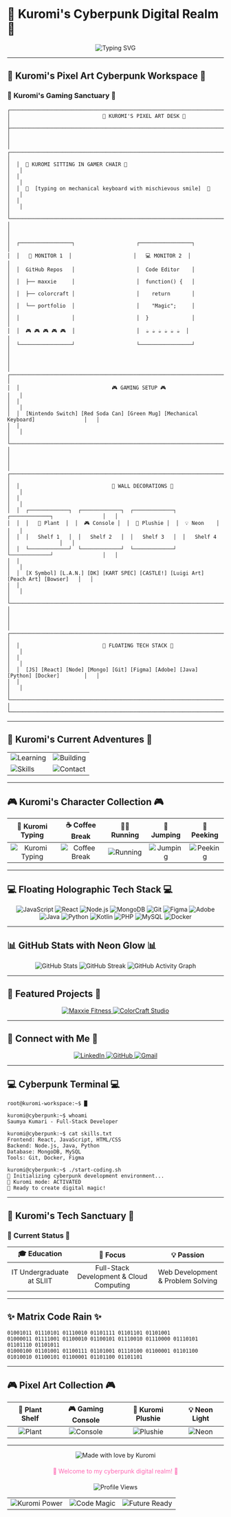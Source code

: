 # 🖤 Kuromi's Cyberpunk Digital Realm 🖤

<div align="center">
  <img src="https://readme-typing-svg.herokuapp.com?font=Orbitron&color=ff69b4&size=35&center=true&vCenter=true&width=1000&height=100&lines=Hello%2C+I'm+Saumya+Kumari+%F0%9F%91%8B;Welcome+to+my+cyberpunk+workspace!;Full-Stack+Developer+%7C+Creative+Coder+%7C+Kuromi+Enthusiast" alt="Typing SVG" />
</div>

---

## 🚀 **Kuromi's Pixel Art Cyberpunk Workspace** 🚀

### 🎀 **Kuromi's Gaming Sanctuary** 🎀

```
┌─────────────────────────────────────────────────────────────────────────────────────────────┐
│                              🎀 KUROMI'S PIXEL ART DESK 🎀                                 │
├─────────────────────────────────────────────────────────────────────────────────────────────┤
│                                                                                             │
│  ┌─────────────────────────────────────────────────────────────────────────────────────┐   │
│  │  🎀 KUROMI SITTING IN GAMER CHAIR 🎀                                                │   │
│  │                                                                                     │   │
│  │  🎀  [typing on mechanical keyboard with mischievous smile]  🎀                   │   │
│  │                                                                                     │   │
│  └─────────────────────────────────────────────────────────────────────────────────────┘   │
│                                                                                             │
│  ┌─────────────────┐                    ┌─────────────────┐                                │
│  │   📁 MONITOR 1  │                    │   💻 MONITOR 2  │                                │
│  │  GitHub Repos   │                    │  Code Editor    │                                │
│  │  ├── maxxie     │                    │  function() {   │                                │
│  │  ├── colorcraft │                    │    return       │                                │
│  │  └── portfolio  │                    │    "Magic";     │                                │
│  │                 │                    │  }              │                                │
│  │  🎮 🎮 🎮 🎮 🎮  │                    │  ☕ ☕ ☕ ☕ ☕ ☕  │                                │
│  └─────────────────┘                    └─────────────────┘                                │
│                                                                                             │
│  ┌─────────────────────────────────────────────────────────────────────────────────────┐   │
│  │                              🎮 GAMING SETUP 🎮                                     │   │
│  │                                                                                     │   │
│  │  [Nintendo Switch] [Red Soda Can] [Green Mug] [Mechanical Keyboard]                │   │
│  │                                                                                     │   │
│  └─────────────────────────────────────────────────────────────────────────────────────┘   │
│                                                                                             │
│  ┌─────────────────────────────────────────────────────────────────────────────────────┐   │
│  │                              🌟 WALL DECORATIONS 🌟                                 │   │
│  │                                                                                     │   │
│  │  ┌─────────────┐  ┌─────────────┐  ┌─────────────┐  ┌─────────────┐                │   │
│  │  │   🌱 Plant  │  │  🎮 Console │  │  🎀 Plushie │  │  💡 Neon    │                │   │
│  │  │   Shelf 1   │  │   Shelf 2   │  │   Shelf 3   │  │   Shelf 4   │                │   │
│  │  └─────────────┘  └─────────────┘  └─────────────┘  └─────────────┘                │   │
│  │                                                                                     │   │
│  │  [X Symbol] [L.A.N.] [DK] [KART SPEC] [CASTLE!] [Luigi Art] [Peach Art] [Bowser]   │   │
│  │                                                                                     │   │
│  └─────────────────────────────────────────────────────────────────────────────────────┘   │
│                                                                                             │
│  ┌─────────────────────────────────────────────────────────────────────────────────────┐   │
│  │                           🌟 FLOATING TECH STACK 🌟                                │   │
│  │                                                                                     │   │
│  │  [JS] [React] [Node] [Mongo] [Git] [Figma] [Adobe] [Java] [Python] [Docker]        │   │
│  │                                                                                     │   │
│  └─────────────────────────────────────────────────────────────────────────────────────┘   │
└─────────────────────────────────────────────────────────────────────────────────────────────┘
```

---

## 🌟 **Kuromi's Current Adventures** 🌟

<div align="center">
  <table>
    <tr>
      <td>
        <img src="https://img.shields.io/badge/🌱_Currently_Learning-Spring_Boot_%7C_React_Native-ff69b4?style=for-the-badge&logoColor=white" alt="Learning" />
      </td>
      <td>
        <img src="https://img.shields.io/badge/🏗️_Building-Amazing_ERP_System-ff69b4?style=for-the-badge&logoColor=white" alt="Building" />
      </td>
    </tr>
    <tr>
      <td>
        <img src="https://img.shields.io/badge/💻_Leveling_Up-Java_%7C_Oracle_%7C_Docker-ff69b4?style=for-the-badge&logoColor=white" alt="Skills" />
      </td>
      <td>
        <img src="https://img.shields.io/badge/📧_Reach_Me-sndlsaumya%40gmail.com-ff69b4?style=for-the-badge&logoColor=white" alt="Contact" />
      </td>
    </tr>
  </table>
</div>

---

## 🎮 **Kuromi's Character Collection** 🎮

<div align="center">
  
  | 🎀 Kuromi Typing | ☕ Coffee Break | 🏃‍♀️ Running | 🦘 Jumping | 👀 Peeking |
  |:---:|:---:|:---:|:---:|:---:|
  | ![Kuromi Typing](https://img.shields.io/badge/🎀_Kuromi_Typing_on_Keyboard-ff69b4?style=for-the-badge&logoColor=white) | ![Coffee Break](https://img.shields.io/badge/☕_Kuromi_Coffee_Break-8a2be2?style=for-the-badge&logoColor=white) | ![Running](https://img.shields.io/badge/🏃‍♀️_Kuromi_Running_Mischievously-00ffff?style=for-the-badge&logoColor=white) | ![Jumping](https://img.shields.io/badge/🦘_Kuromi_Jumping_Between_Platforms-ff69b4?style=for-the-badge&logoColor=white) | ![Peeking](https://img.shields.io/badge/👀_Kuromi_Peeking_from_Tech_Gadgets-8a2be2?style=for-the-badge&logoColor=white) |
  
</div>

---

## 💻 **Floating Holographic Tech Stack** 💻

<div align="center">
  <img src="https://img.shields.io/badge/JavaScript-F7DF1E?style=for-the-badge&logo=javascript&logoColor=black" alt="JavaScript" />
  <img src="https://img.shields.io/badge/React-20232A?style=for-the-badge&logo=react&logoColor=61DAFB" alt="React" />
  <img src="https://img.shields.io/badge/Node.js-43853D?style=for-the-badge&logo=node.js&logoColor=white" alt="Node.js" />
  <img src="https://img.shields.io/badge/MongoDB-4EA94B?style=for-the-badge&logo=mongodb&logoColor=white" alt="MongoDB" />
  <img src="https://img.shields.io/badge/Git-F05032?style=for-the-badge&logo=git&logoColor=white" alt="Git" />
  <img src="https://img.shields.io/badge/Figma-F24E1E?style=for-the-badge&logo=figma&logoColor=white" alt="Figma" />
  <img src="https://img.shields.io/badge/Adobe-FF0000?style=for-the-badge&logo=adobe&logoColor=white" alt="Adobe" />
  <img src="https://img.shields.io/badge/Java-ED8B00?style=for-the-badge&logo=openjdk&logoColor=white" alt="Java" />
  <img src="https://img.shields.io/badge/Python-3776AB?style=for-the-badge&logo=python&logoColor=white" alt="Python" />
  <img src="https://img.shields.io/badge/Kotlin-0095D5?style=for-the-badge&logo=kotlin&logoColor=white" alt="Kotlin" />
  <img src="https://img.shields.io/badge/PHP-777BB4?style=for-the-badge&logo=php&logoColor=white" alt="PHP" />
  <img src="https://img.shields.io/badge/MySQL-4479A1?style=for-the-badge&logo=mysql&logoColor=white" alt="MySQL" />
  <img src="https://img.shields.io/badge/Docker-2496ED?style=for-the-badge&logo=docker&logoColor=white" alt="Docker" />
</div>

---

## 📊 **GitHub Stats with Neon Glow** 📊

<div align="center">
  <img src="https://github-readme-stats.vercel.app/api?username=Saumya-Us&show_icons=true&theme=radical&bg_color=0d1117&text_color=ff69b4&icon_color=ff69b4&title_color=ff69b4&hide_border=true" alt="GitHub Stats" />
  
  <img src="https://github-readme-streak-stats.herokuapp.com/?user=Saumya-Us&theme=radical&background=0d1117&stroke=ff69b4&ring=ff69b4&fire=ff69b4&currStreakNum=ff69b4&sideNums=ff69b4&currStreakLabel=ff69b4&sideLabels=ff69b4&dates=ff69b4" alt="GitHub Streak" />
  
  <img src="https://github-readme-activity-graph.vercel.app/graph?username=Saumya-Us&theme=radical&bg_color=0d1117&color=ff69b4&line=ff69b4&point=ff69b4&area_color=ff69b4&area=true&hide_border=true" alt="GitHub Activity Graph" />
</div>

---

## 🎯 **Featured Projects** 🎯

<div align="center">
  <a href="https://github.com/Saumya-Us/maxxie-fitness">
    <img src="https://github-readme-stats.vercel.app/api/pin/?username=Saumya-Us&repo=maxxie-fitness&theme=radical&bg_color=0d1117&text_color=ff69b4&icon_color=ff69b4&title_color=ff69b4&hide_border=true" alt="Maxxie Fitness" />
  </a>
  
  <a href="https://github.com/Saumya-Us/colorcraft-studio">
    <img src="https://github-readme-stats.vercel.app/api/pin/?username=Saumya-Us&repo=colorcraft-studio&theme=radical&bg_color=0d1117&text_color=ff69b4&icon_color=ff69b4&title_color=ff69b4&hide_border=true" alt="ColorCraft Studio" />
  </a>
</div>

---

## 🔗 **Connect with Me** 🔗

<div align="center">
  <a href="https://linkedin.com/in/sandali-saumya-82a15434a/">
    <img src="https://img.shields.io/badge/LinkedIn-0077B5?style=for-the-badge&logo=linkedin&logoColor=white" alt="LinkedIn" />
  </a>
  
  <a href="https://github.com/Saumya-Us">
    <img src="https://img.shields.io/badge/GitHub-100000?style=for-the-badge&logo=github&logoColor=white" alt="GitHub" />
  </a>
  
  <a href="mailto:sndlsaumya@gmail.com">
    <img src="https://img.shields.io/badge/Gmail-D14836?style=for-the-badge&logo=gmail&logoColor=white" alt="Gmail" />
  </a>
</div>

---

## 💻 **Cyberpunk Terminal** 💻

```
root@kuromi-workspace:~$ █

kuromi@cyberpunk:~$ whoami
Saumya Kumari - Full-Stack Developer

kuromi@cyberpunk:~$ cat skills.txt
Frontend: React, JavaScript, HTML/CSS
Backend: Node.js, Java, Python
Database: MongoDB, MySQL
Tools: Git, Docker, Figma

kuromi@cyberpunk:~$ ./start-coding.sh
🚀 Initializing cyberpunk development environment...
🎀 Kuromi mode: ACTIVATED
💜 Ready to create digital magic!
```

---

## 🌙 **Kuromi's Tech Sanctuary** 🌙

### 🖤 Current Status 🖤

| 🎓 Education | 🚀 Focus | 💡 Passion |
|:---:|:---:|:---:|
| IT Undergraduate at SLIIT | Full-Stack Development & Cloud Computing | Web Development & Problem Solving |

---

## ✨ **Matrix Code Rain** ✨

```
01001011 01110101 01110010 01101111 01101101 01101001
01000011 01111001 01100010 01100101 01110010 01110000 01110101 01101110 01101011
01000100 01101001 01100111 01101001 01110100 01100001 01101100 01010010 01100101 01100001 01101100 01101101
```

---

## 🎮 **Pixel Art Collection** 🎮

<div align="center">
  
  | 🌱 Plant Shelf | 🎮 Gaming Console | 🎀 Kuromi Plushie | 💡 Neon Light |
  |:---:|:---:|:---:|:---:|
  | ![Plant](https://img.shields.io/badge/🌱_Pixel_Plant_Shelf-00ff00?style=for-the-badge&logoColor=white) | ![Console](https://img.shields.io/badge/🎮_Gaming_Console-ff69b4?style=for-the-badge&logoColor=white) | ![Plushie](https://img.shields.io/badge/🎀_Kuromi_Plushie-8a2be2?style=for-the-badge&logoColor=white) | ![Neon](https://img.shields.io/badge/💡_Neon_Light-00ffff?style=for-the-badge&logoColor=white) |
  
</div>

---

<div align="center">
  <img src="https://img.shields.io/badge/Made_with_💜_by_Kuromi-ff69b4?style=for-the-badge&logoColor=white" alt="Made with love by Kuromi" />
  
  <p style="color: #ff69b4; font-size: 14px; margin-top: 20px;">
    🌙 Welcome to my cyberpunk digital realm! 🌙
  </p>
  
  <div style="margin-top: 20px;">
    <img src="https://komarev.com/ghpvc/?username=Saumya-Us&style=flat-square&color=ff69b4" alt="Profile Views" />
  </div>
  
  <!-- Cyberpunk Footer Grid -->
  <table>
    <tr>
      <td>
        <img src="https://img.shields.io/badge/🎀_Kuromi_Power-ff69b4?style=for-the-badge&logoColor=white" alt="Kuromi Power" />
      </td>
      <td>
        <img src="https://img.shields.io/badge/💻_Code_Magic-8a2be2?style=for-the-badge&logoColor=white" alt="Code Magic" />
      </td>
      <td>
        <img src="https://img.shields.io/badge/🚀_Future_Ready-00ffff?style=for-the-badge&logoColor=white" alt="Future Ready" />
      </td>
    </tr>
  </table>
</div>
